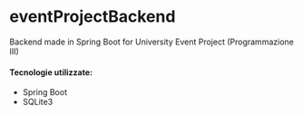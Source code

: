 # eventProjectBackend
Backend made in Spring Boot for University Event Project (Programmazione III)


#### Tecnologie utilizzate:

- Spring Boot
- SQLite3

